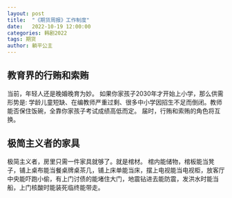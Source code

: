 ```yaml
---
layout: post
title:  "《期货周报》工作制度"
date:   2022-10-19 12:00:00
categories: 韩剧2022
tags: 期货
author: 躺平公主
---
```


## 教育界的行贿和索贿
当前，年轻人还是晚婚晚育为妙。
如果你家孩子2030年才开始上小学，那么供需形势是: 学龄儿童短缺、在编教师严重过剩、很多中小学因招生不足而倒闭。教师能否保住饭碗，全靠你家孩子考试成绩高低而定。
届时，行贿和索贿的角色将互换。

## 极简主义者的家具
极简主义者，房里只需一件家具就够了。就是棺材。
棺内能储物，棺板能当凳子，铺上桌布能当餐桌牌桌茶几，铺上床单能当床，摆上电视能当电视柜，放客厅中央能吓跑小偷，有上门讨债的能堵住大门，地震钻进去能防震，发洪水时能当船，上门核酸时能装死临终能带走。
